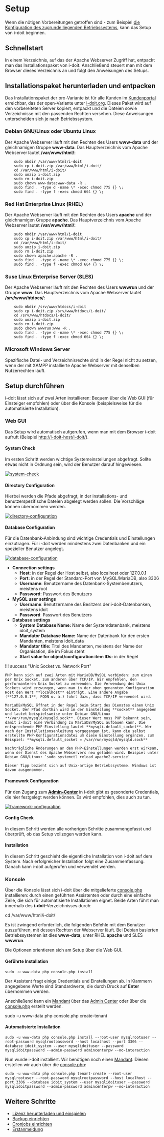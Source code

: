 # Setup

Wenn die nötigen Vorbereitungen getroffen sind - zum Beispiel [die Konfiguration des zugrunde liegenden Betriebssystems](../manuelle-installation/index.md), kann das Setup von i-doit beginnen.

## Schnellstart

In einem Verzeichnis, auf das der Apache Webserver Zugriff hat, entpackt man das Installationspaket von i-doit. Anschließend steuert man mit dem Browser dieses Verzeichnis an und folgt den Anweisungen des Setups.

## Installationspaket herunterladen und entpacken

Das Installationspaket der pro-Variante ist für alle Kunden im [Kundenportal](../../administration/kundenportal.md) erreichbar, das der open-Variante unter [i-doit.org](https://i-doit.org/). Dieses Paket wird auf den vorbereiteten Server kopiert, entpackt und die Dateien sowie Verzeichnisse mit den passenden Rechten versehen. Diese Anweisungen unterscheiden sich je nach Betriebssystem.

### Debian GNU/Linux oder Ubuntu Linux

Der Apache Webserver läuft mit den Rechten des Users **www-data** und der gleichnamigen Gruppe **www-data**. Das Hauptverzeichnis vom Apache Webserver lautet **/var/www/html/**:

```shell
    sudo mkdir /var/www/html/i-doit
    sudo cp i-doit.zip /var/www/html/i-doit/
    cd /var/www/html/i-doit/
    sudo unzip i-doit.zip
    sudo rm i-doit.zip
    sudo chown www-data:www-data -R .
    sudo find . -type d -name \* -exec chmod 775 {} \;
    sudo find . -type f -exec chmod 664 {} \;
```

### Red Hat Enterprise Linux (RHEL)

Der Apache Webserver läuft mit den Rechten des Users **apache** und der gleichnamigen Gruppe **apache**. Das Hauptverzeichnis vom Apache Webserver lautet **/var/www/html/**:

```shell
    sudo mkdir /var/www/html/i-doit
    sudo cp i-doit.zip /var/www/html/i-doit/
    cd /var/www/html/i-doit/
    sudo unzip i-doit.zip
    sudo rm i-doit.zip
    sudo chown apache:apache -R .
    sudo find . -type d -name \* -exec chmod 775 {} \;
    sudo find . -type f -exec chmod 664 {} \;
```

### Suse Linux Enterprise Server (SLES)

Der Apache Webserver läuft mit den Rechten des Users **wwwrun** und der Gruppe **www**. Das Hauptverzeichnis vom Apache Webserver lautet **/srv/www/htdocs/**:

```shell
    sudo mkdir /srv/www/htdocs/i-doit
    sudo cp i-doit.zip /srv/www/htdocs/i-doit/
    cd /srv/www/htdocs/i-doit/
    sudo unzip i-doit.zip
    sudo rm i-doit.zip
    sudo chown wwwrun:www -R .
    sudo find . -type d -name \* -exec chmod 775 {} \;
    sudo find . -type f -exec chmod 664 {} \;
```

### Microsoft Windows Server

Spezifische Datei- und Verzeichnisrechte sind in der Regel nicht zu setzen, wenn der mit XAMPP installierte Apache Webserver mit denselben Nutzerrechten läuft.

## Setup durchführen

i-doit lässt sich auf zwei Arten installieren: Bequem über die Web GUI (für Einsteiger empfohlen) oder über die Konsole (beispielsweise für die automatisierte Installation).

### Web GUI

Das Setup wird automatisch aufgerufen, wenn man mit dem Browser i-doit aufruft (Beispiel <http://i-doit-host/i-doit/>).

#### System Check

Im ersten Schritt werden wichtige Systemeinstellungen abgefragt. Sollte etwas nicht in Ordnung sein, wird der Benutzer darauf hingewiesen.

[![system-check](../../assets/images/de/installation/setup/i-doit_setup_01_system_check.png)](../../assets/images/de/installation/setup/i-doit_setup_01_system_check.png)

#### Directory Configuration

Hierbei werden die Pfade abgefragt, in der installations- und benutzerspezifische Dateien abgelegt werden sollen. Die Vorschläge können übernommen werden.

[![directory-configuration](../../assets/images/de/installation/setup/i-doit_setup_02_directory_configuration.png)](../../assets/images/de/installation/setup/i-doit_setup_02_directory_configuration.png)

#### Database Configuration

Für die Datenbank-Anbindung sind wichtige Credentials und Einstellungen einzutragen. Für i-doit werden mindestens zwei Datenbanken und ein spezieller Benutzer angelegt.

[![database-configuration](../../assets/images/de/installation/setup/i-doit_setup_03_database_configuration.png)](../../assets/images/de/installation/setup/i-doit_setup_03_database_configuration.png)

-   **Connection settings**
    -   **Host:** in der Regel der Host selbst, also localhost oder 127.0.0.1
    -   **Port:** in der Regel der Standard-Port von MySQL/MariaDB, also 3306
    -   **Username:** Benutzername des Datenbank-Systembenutzers, meistens root
    -   **Password:** Passwort des Benutzers
-   **MySQL user settings**
    -   **Username**: Benutzername des Besitzers der i-doit-Datenbanken, meistens idoit
    -   **Password**: Passwort des Benutzers
-   **Database settings**
    -   **System Database Name:** Name der Systemdatenbank, meistens idoit_system
    -   **Mandator Database Name:** Name der Datenbank für den ersten Mandanten, meistens idoit_data
    -   **Mandator title:** Titel des Mandanten, meistens der Name der Organisation, die im Fokus steht
    -   **Start value for object/configuration item IDs:** in der Regel

!!! success "Unix Socket vs. Network Port"

    PHP kann sich auf zwei Arten mit MariaDB/MySQL verbinden: zum einen per Unix Socket, zum anderen über TCP/IP. Wir empfehlen, den performanteren Unix Socket zu verwenden. Die Verwendung des Unix Sockets wird erzwungen, wenn man in der oben genannten Konfiguration Host den Wert **localhost** einträgt. Eine andere Angabe (**127.0.0.1**, FQDN o. ä.) führt dazu, dass TCP/IP verwendet wird.

    MariaDB/MySQL öffnet in der Regel beim Start des Dienstes einen Unix Socket. Der Pfad dorthin wird in der Einstellung **socket** angegeben und lautet beispielsweise unter Debian GNU/Linux **/var/run/mysqld/mysqld.sock**. Dieser Wert muss PHP bekannt sein, damit i-doit eine Verbindung zu MariaDB/MySQL aufbauen kann. Die entsprechende PHP-Einstellung lautet **mysqli.default_socket**. Wer nach der Installationsanleitung vorgegangen ist, kann die selbst erstellte PHP-Konfigurationsdatei um diese Einstellung ergänzen, zum Beispiel: **mysqli.default_socket = /var/run/mysqld/mysqld.sock**

    Nachträgliche Änderungen an den PHP-Einstellungen werden erst wirksam, wenn der Dienst des Apache Webservers neu geladen wird. Beispiel unter Debian GNU/Linux: `sudo systemctl reload apache2.service`

    Dieser Tipp bezieht sich auf Unix-artige Betriebssysteme. Windows ist davon ausgenommen.

#### Framework Configuration

Für den Zugang zum **[Admin-Center](../../administration/admin-center.md)** in i-doit gibt es gesonderte Credentials, die hier festgelegt werden können. Es wird empfohlen, dies auch zu tun.

[![framework-configuration](../../assets/images/de/installation/setup/i-doit_setup_04_framework_configuration.png)](../../assets/images/de/installation/setup/i-doit_setup_04_framework_configuration.png)

#### Config Check

In diesem Schritt werden alle vorherigen Schritte zusammengefasst und überprüft, ob das Setup vollzogen werden kann.

#### Installation

In diesem Schritt geschieht die eigentliche Installation von i-doit auf dem System. Nach erfolgreicher Installation folgt eine Zusammenfassung. Danach kann i-doit aufgerufen und verwendet werden.

### Konsole

Über die Konsole lässt sich i-doit über die mitgelieferte [console.php](../../automatisierung-und-integration/cli/console/index.md) installieren: durch einen geführten Assistenten oder durch eine einfache Zeile, die sich für automatisierte Installationen eignet. Beide Arten führt man innerhalb des **i-doit**\-Verzeichnisses durch:

cd /var/www/html/i-doit/

Es ist zwingend erforderlich, die folgenden Befehle mit dem Benutzer auszuführen, mit dessen Rechten der Webserver läuft. Bei Debian basierten Betriebssystemen ist dies **www-data**, unter RHEL **apache** und SLES **wwwrun**.

Die Optionen orientieren sich am Setup über die Web GUI.

#### Geführte Installation

```shell
sudo -u www-data php console.php install
```

Der Assistent fragt einige Credentials und Einstellungen ab. In Klammern angegebene Werte sind Standardwerte, die durch Druck auf **Enter** übernommen werden.

Anschließend kann ein [Mandant](../../administration/mandantenfaehigkeit.md) über das [Admin Center](../../administration/admin-center.md) oder über die [console.php](../../automatisierung-und-integration/cli/console/index.md) erstellt werden.

sudo -u www-data php console.php create-tenant

#### Automatisierte Installation

```shell
sudo -u www-data php console.php install --root-user mysqlrootuser --root-password mysqlrootpassword --host localhost --port 3306 --database idoit_system --user mysqlidoituser --password mysqlidoitpassword --admin-password admincenterpw --no-interaction
```

Nun wurde i-doit installiert. Wir benötigen noch einen [Mandant](../../administration/mandantenfaehigkeit.md). Diesen erstellen wir auch über die [console.php](../../automatisierung-und-integration/cli/console/index.md):

```shell
sudo -u www-data php console.php tenant-create --root-user mysqlrootuser --root-password mysqlrootpassword --host localhost --port 3306 --database idoit_system --user mysqlidoituser --password mysqlidoitpassword --admin-password admincenterpw --no-interaction
```

Weitere Schritte
----------------

-   [Lizenz herunterladen und einspielen](../../wartung-und-betrieb/lizenz-aktivieren.md)
-   [Backup einrichten](../../wartung-und-betrieb/daten-sichern-und-wiederherstellen/index.md)
-   [Cronjobs einrichten](../../wartung-und-betrieb/cronjobs-einrichten.md)
-   [Erstanmeldung](../../grundlagen/erstanmeldung.md)
